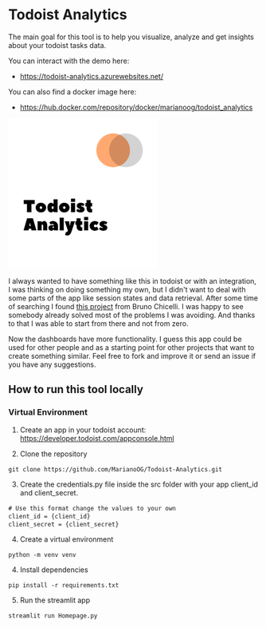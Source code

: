 # Todoist Analytics

The main goal for this tool is to help you visualize, analyze and get insights about your todoist tasks data. 

You can interact with the demo here: 
* https://todoist-analytics.azurewebsites.net/

You can also find a docker image here:
* https://hub.docker.com/repository/docker/marianoog/todoist_analytics

![Analytics logo](img/analytics_logo_300x300.png)

I always wanted to have something like this in todoist or with an integration, I was thinking on doing something my own,
but I didn't want to deal with some parts of the app like session states and data retrieval. 
After some time of searching I found [this project](https://github.com/brunorosilva/todoist-analytics) from Bruno 
Chicelli. I was happy to see somebody already solved most of the problems I was avoiding. And thanks to that I was able 
to start from there and not from zero. 

Now the dashboards have more functionality. I guess this app could be used for other people and as a starting point for
other projects that want to create something similar. Feel free to fork and improve it or send an issue if you have any
suggestions.

## How to run this tool locally

### Virtual Environment

1. Create an app in your todoist account: https://developer.todoist.com/appconsole.html

2. Clone the repository
```
git clone https://github.com/MarianoOG/Todoist-Analytics.git
```

3. Create the credentials.py file inside the src folder with your app client_id and client_secret.
```
# Use this format change the values to your own
client_id = {client_id}
client_secret = {client_secret}
```

4. Create a virtual environment
```
python -m venv venv
```


4. Install dependencies
```
pip install -r requirements.txt
```

5. Run the streamlit app
```
streamlit run Homepage.py
```
